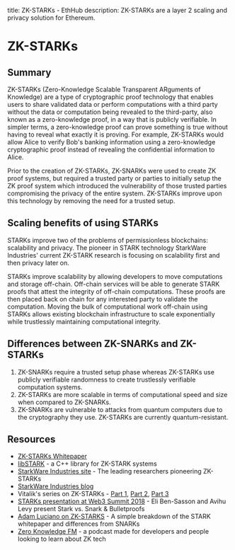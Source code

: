 title: ZK-STARKs - EthHub
description: ZK-STARKs are a layer 2 scaling and privacy solution for Ethereum.

# ZK-STARKs

## Summary

ZK-STARKs \(Zero-Knowledge Scalable Transparent ARguments of Knowledge\) are a type of cryptographic proof technology that enables users to share validated data or perform computations with a third party without the data or computation being revealed to the third-party, also known as a zero-knowledge proof, in a way that is publicly verifiable. In simpler terms, a zero-knowledge proof can prove something is true without having to reveal what exactly it is proving. For example, ZK-STARKs would allow Alice to verify Bob's banking information using a zero-knowledge cryptographic proof instead of revealing the confidential information to Alice.

Prior to the creation of ZK-STARKs, ZK-SNARKs were used to create ZK proof systems, but required a trusted party or parties to initially setup the ZK proof system which introduced the vulnerability of those trusted parties compromising the privacy of the entire system. ZK-STARKs improve upon this technology by removing the need for a trusted setup.

## Scaling benefits of using STARKs

STARKs improve two of the problems of permissionless blockchains: scalability and privacy. The pioneer in STARK technology StarkWare Industries' current ZK-STARK research is focusing on scalability first and then privacy later on.

STARKs improve scalability by allowing developers to move computations and storage off-chain. Off-chain services will be able to generate STARK proofs that attest the integrity of off-chain computations. These proofs are then placed back on chain for any interested party to validate the computation. Moving the bulk of computational work off-chain using STARKs allows existing blockchain infrastructure to scale exponentially while trustlessly maintaining computational integrity.

## Differences between ZK-SNARKs and ZK-STARKs

1. ZK-SNARKs require a trusted setup phase whereas ZK-STARKs use publicly verifiable randomness to create trustlessly verifiable computation systems. 
2. ZK-STARKs are more scalable in terms of computational speed and size when compared to ZK-SNARKs. 
3. ZK-SNARKs are vulnerable to attacks from quantum computers due to the cryptography they use. ZK-STARKs are currently quantum-resistant.

## Resources

* [ZK-STARKs Whitepaper](https://eprint.iacr.org/2018/046.pdf)
* [libSTARK](https://github.com/elibensasson/libSTARK) - a C++ library for ZK-STARK systems
* [StarkWare Industries site](https://www.starkware.co/) - The leading researchers pioneering ZK-STARKs
* [StarkWare Industries blog](https://medium.com/@StarkWare)
* Vitalik's series on ZK-STARKs - [Part 1](https://vitalik.ca/general/2017/11/09/starks_part_1.html), [Part 2](https://vitalik.ca/general/2017/11/22/starks_part_2.html), [Part 3](https://vitalik.ca/general/2018/07/21/starks_part_3.html) 
* [STARKs presentation at Web3 Summit 2018](https://www.youtube.com/watch?v=1KSwVIZ82hs) - Eli Ben-Sasson and Avihu Levy present Stark vs. Snark & Bulletproofs 
* [Adam Luciano on ZK-STARKS](https://medium.com/coinmonks/zk-starks-create-verifiable-trust-even-against-quantum-computers-dd9c6a2bb13d) - A simple breakdown of the STARK whitepaper and differences from SNARKs
* [Zero Knowledge FM](https://www.zeroknowledge.fm/) - a podcast made for developers and people looking to learn about ZK tech 

